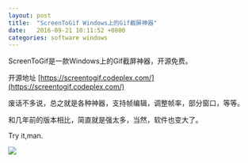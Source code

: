 ```yaml
---
layout: post
title:  "ScreenToGif Windows上的Gif截屏神器"
date:   2016-09-21 10:11:52 +0800
categories: software windows
---
```

ScreenToGif是一款Windows上的Gif截屏神器，开源免费。  

开源地址 [https://screentogif.codeplex.com/](https://screentogif.codeplex.com/)  

废话不多说，总之就是各种神器，支持帧编辑，调整帧率，部分窗口，等等。  

和几年前的版本相比，简直就是强太多，当然，软件也变大了。  

Try it,man.

<img src="http://hlcdn.b0.upaiyun.com/blog/2016/09/21/test.jpg">